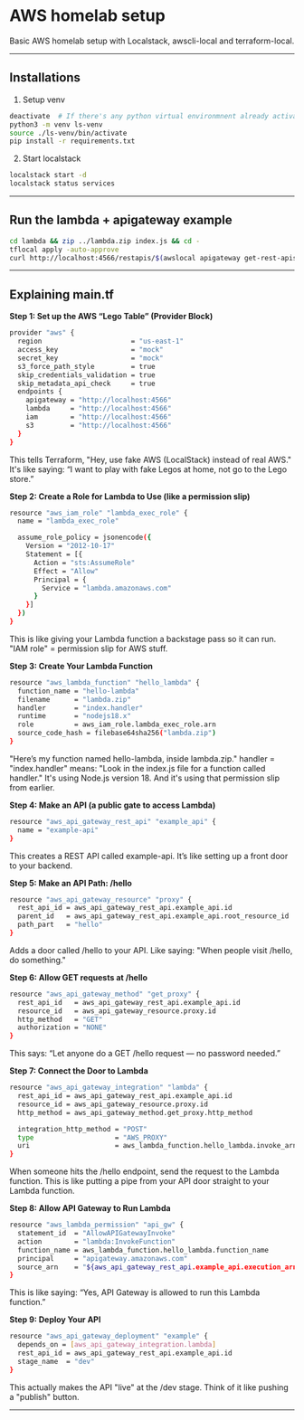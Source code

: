 AWS homelab setup
=================
Basic AWS homelab setup with Localstack, awscli-local and terraform-local.

---

## Installations

1. Setup venv
```sh
deactivate  # If there's any python virtual environmnent already activated.
python3 -m venv ls-venv
source ./ls-venv/bin/activate
pip install -r requirements.txt
```

2. Start localstack
```sh
localstack start -d
localstack status services
```

---

## Run the lambda + apigateway example
```sh
cd lambda && zip ../lambda.zip index.js && cd -
tflocal apply -auto-approve
curl http://localhost:4566/restapis/$(awslocal apigateway get-rest-apis --query 'items[0].id' --output text)/dev/_user_request_/hello
```

---

## Explaining main.tf

**Step 1: Set up the AWS “Lego Table” (Provider Block)**
```sh
provider "aws" {
  region                      = "us-east-1"
  access_key                  = "mock"
  secret_key                  = "mock"
  s3_force_path_style         = true
  skip_credentials_validation = true
  skip_metadata_api_check     = true
  endpoints {
    apigateway = "http://localhost:4566"
    lambda     = "http://localhost:4566"
    iam        = "http://localhost:4566"
    s3         = "http://localhost:4566"
  }
}
```
This tells Terraform, "Hey, use fake AWS (LocalStack) instead of real AWS."
It's like saying: “I want to play with fake Legos at home, not go to the Lego store.”

**Step 2: Create a Role for Lambda to Use (like a permission slip)**
```sh
resource "aws_iam_role" "lambda_exec_role" {
  name = "lambda_exec_role"

  assume_role_policy = jsonencode({
    Version = "2012-10-17"
    Statement = [{
      Action = "sts:AssumeRole"
      Effect = "Allow"
      Principal = {
        Service = "lambda.amazonaws.com"
      }
    }]
  })
}
```
This is like giving your Lambda function a backstage pass so it can run.
"IAM role" = permission slip for AWS stuff.

**Step 3: Create Your Lambda Function**
```sh
resource "aws_lambda_function" "hello_lambda" {
  function_name = "hello-lambda"
  filename      = "lambda.zip"
  handler       = "index.handler"
  runtime       = "nodejs18.x"
  role          = aws_iam_role.lambda_exec_role.arn
  source_code_hash = filebase64sha256("lambda.zip")
}
```
"Here’s my function named hello-lambda, inside lambda.zip."
handler = "index.handler" means: "Look in the index.js file for a function called handler."
It's using Node.js version 18.
And it's using that permission slip from earlier.

**Step 4: Make an API (a public gate to access Lambda)**
```sh
resource "aws_api_gateway_rest_api" "example_api" {
  name = "example-api"
}
```
This creates a REST API called example-api.
It’s like setting up a front door to your backend.

**Step 5: Make an API Path: /hello**
```sh
resource "aws_api_gateway_resource" "proxy" {
  rest_api_id = aws_api_gateway_rest_api.example_api.id
  parent_id   = aws_api_gateway_rest_api.example_api.root_resource_id
  path_part   = "hello"
}
```
Adds a door called /hello to your API.
Like saying: "When people visit /hello, do something."

**Step 6: Allow GET requests at /hello**
```sh
resource "aws_api_gateway_method" "get_proxy" {
  rest_api_id   = aws_api_gateway_rest_api.example_api.id
  resource_id   = aws_api_gateway_resource.proxy.id
  http_method   = "GET"
  authorization = "NONE"
}
```
This says: “Let anyone do a GET /hello request — no password needed.”

**Step 7: Connect the Door to Lambda**
```sh
resource "aws_api_gateway_integration" "lambda" {
  rest_api_id = aws_api_gateway_rest_api.example_api.id
  resource_id = aws_api_gateway_resource.proxy.id
  http_method = aws_api_gateway_method.get_proxy.http_method

  integration_http_method = "POST"
  type                    = "AWS_PROXY"
  uri                     = aws_lambda_function.hello_lambda.invoke_arn
}
```
When someone hits the /hello endpoint, send the request to the Lambda function.
This is like putting a pipe from your API door straight to your Lambda function.

**Step 8: Allow API Gateway to Run Lambda**
```sh
resource "aws_lambda_permission" "api_gw" {
  statement_id  = "AllowAPIGatewayInvoke"
  action        = "lambda:InvokeFunction"
  function_name = aws_lambda_function.hello_lambda.function_name
  principal     = "apigateway.amazonaws.com"
  source_arn    = "${aws_api_gateway_rest_api.example_api.execution_arn}/*/*"
}
```
This is like saying: “Yes, API Gateway is allowed to run this Lambda function.”

**Step 9: Deploy Your API**
```sh
resource "aws_api_gateway_deployment" "example" {
  depends_on = [aws_api_gateway_integration.lambda]
  rest_api_id = aws_api_gateway_rest_api.example_api.id
  stage_name  = "dev"
}
```

This actually makes the API "live" at the /dev stage.
Think of it like pushing a "publish" button.

---
